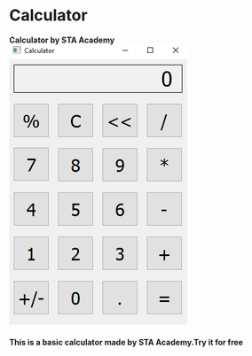 # Calculator
 
**Calculator by STA Academy**
![Screenshot](Capture.png)

#### This is a basic calculator made by STA Academy.Try it for free ####